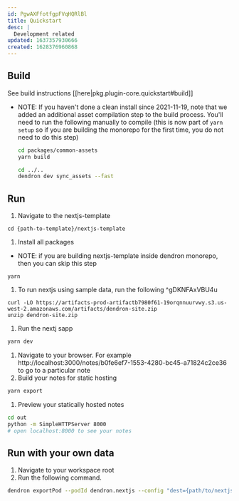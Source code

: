 ```yaml
---
id: PgwAXFfotfgpFVqHQRlBl
title: Quickstart
desc: |
  Development related
updated: 1637357930666
created: 1628376960868
---
```


## Build

See build instructions [[here|pkg.plugin-core.quickstart#build]] 
  - NOTE: If you haven't done a clean install since 2021-11-19, note that we added an additional asset compilation step to the build process. You'll need to run the following manually to compile (this is now part of `yarn setup` so if you are building the monorepo for the first time, you do not need to do this step)
    ```sh
    cd packages/common-assets
    yarn build

    cd ../..
    dendron dev sync_assets --fast
    ```

## Run
<!-- How to run the program from the current source code -->
1. Navigate to the nextjs-template
  ```
  cd {path-to-template}/nextjs-template
  ```
1. Install all packages
  - NOTE: if you are building nextjs-template inside dendron monorepo, then you can skip this step 
  ```
  yarn
  ```
1. To run nextjs using sample data, run the following ^gDKNFAxVBU4u
  ```
  curl -LO https://artifacts-prod-artifactb7980f61-19orqnnuurvwy.s3.us-west-2.amazonaws.com/artifacts/dendron-site.zip 
  unzip dendron-site.zip
  ```
1. Run the nextj sapp
  ```sh
  yarn dev
  ```
1. Navigate to your browser. For example http://localhost:3000/notes/b0fe6ef7-1553-4280-bc45-a71824c2ce36 to go to a particular note
1. Build your notes for static hosting
  ```sh
  yarn export
  ```
1. Preview your statically hosted notes 
  ```sh
  cd out
  python -m SimpleHTTPServer 8000
  # open localhost:8000 to see your notes
  ```

## Run with your own data
1. Navigate to your workspace root
1. Run the following command. 
  ```sh
  dendron exportPod --podId dendron.nextjs --config "dest={path/to/nextjs-template}"
  ```
